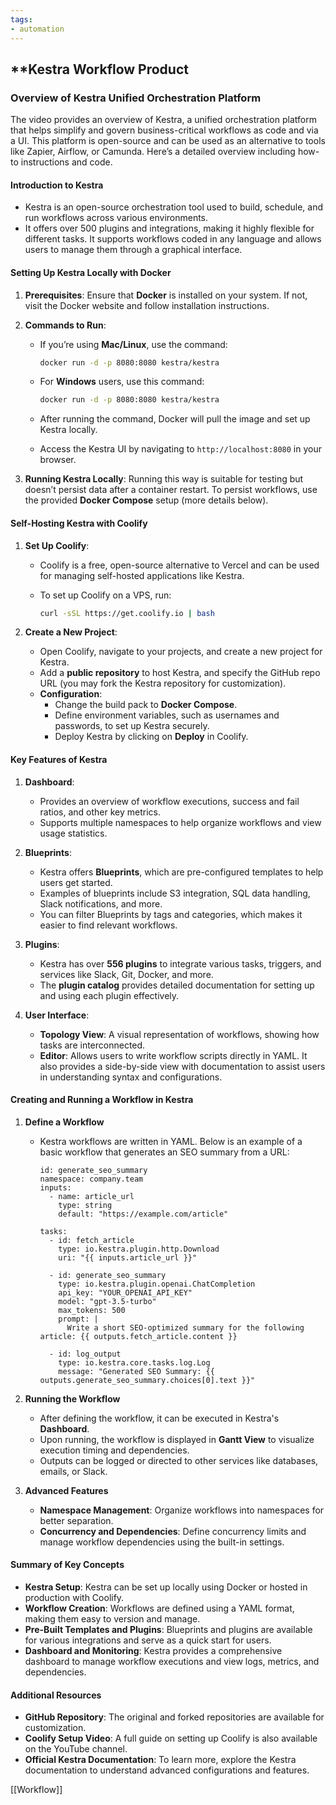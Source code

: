 ```yaml
---
tags:
- automation
---
```


## **Kestra Workflow Product

### Overview of Kestra Unified Orchestration Platform

The video provides an overview of Kestra, a unified orchestration platform that helps simplify and govern business-critical workflows as code and via a UI. This platform is open-source and can be used as an alternative to tools like Zapier, Airflow, or Camunda. Here’s a detailed overview including how-to instructions and code.

#### Introduction to Kestra

- Kestra is an open-source orchestration tool used to build, schedule, and run workflows across various environments.
- It offers over 500 plugins and integrations, making it highly flexible for different tasks. It supports workflows coded in any language and allows users to manage them through a graphical interface.

#### Setting Up Kestra Locally with Docker

1. **Prerequisites**: Ensure that **Docker** is installed on your system. If not, visit the Docker website and follow installation instructions.
2. **Commands to Run**:

    - If you’re using **Mac/Linux**, use the command:

        ```bash
        docker run -d -p 8080:8080 kestra/kestra
        ```

    - For **Windows** users, use this command:

        ```bash
        docker run -d -p 8080:8080 kestra/kestra
        ```

    - After running the command, Docker will pull the image and set up Kestra locally.
    - Access the Kestra UI by navigating to `http://localhost:8080` in your browser.

3. **Running Kestra Locally**: Running this way is suitable for testing but doesn’t persist data after a container restart. To persist workflows, use the provided **Docker Compose** setup (more details below).

#### Self-Hosting Kestra with Coolify

1. **Set Up Coolify**:

    - Coolify is a free, open-source alternative to Vercel and can be used for managing self-hosted applications like Kestra.
    - To set up Coolify on a VPS, run:

        ```bash
        curl -sSL https://get.coolify.io | bash
        ```

2. **Create a New Project**:

    - Open Coolify, navigate to your projects, and create a new project for Kestra.
    - Add a **public repository** to host Kestra, and specify the GitHub repo URL (you may fork the Kestra repository for customization).
    - **Configuration**:
        - Change the build pack to **Docker Compose**.
        - Define environment variables, such as usernames and passwords, to set up Kestra securely.
        - Deploy Kestra by clicking on **Deploy** in Coolify.

#### Key Features of Kestra

1. **Dashboard**:

    - Provides an overview of workflow executions, success and fail ratios, and other key metrics.
    - Supports multiple namespaces to help organize workflows and view usage statistics.

2. **Blueprints**:

    - Kestra offers **Blueprints**, which are pre-configured templates to help users get started.
    - Examples of blueprints include S3 integration, SQL data handling, Slack notifications, and more.
    - You can filter Blueprints by tags and categories, which makes it easier to find relevant workflows.

3. **Plugins**:

    - Kestra has over **556 plugins** to integrate various tasks, triggers, and services like Slack, Git, Docker, and more.
    - The **plugin catalog** provides detailed documentation for setting up and using each plugin effectively.

4. **User Interface**:

    - **Topology View**: A visual representation of workflows, showing how tasks are interconnected.
    - **Editor**: Allows users to write workflow scripts directly in YAML. It also provides a side-by-side view with documentation to assist users in understanding syntax and configurations.

#### Creating and Running a Workflow in Kestra

1. **Define a Workflow**

    - Kestra workflows are written in YAML. Below is an example of a basic workflow that generates an SEO summary from a URL:

        ```kestra
        id: generate_seo_summary
        namespace: company.team
        inputs:
          - name: article_url
            type: string
            default: "https://example.com/article"
        
        tasks:
          - id: fetch_article
            type: io.kestra.plugin.http.Download
            uri: "{{ inputs.article_url }}"
        
          - id: generate_seo_summary
            type: io.kestra.plugin.openai.ChatCompletion
            api_key: "YOUR_OPENAI_API_KEY"
            model: "gpt-3.5-turbo"
            max_tokens: 500
            prompt: |
              Write a short SEO-optimized summary for the following article: {{ outputs.fetch_article.content }}
        
          - id: log_output
            type: io.kestra.core.tasks.log.Log
            message: "Generated SEO Summary: {{ outputs.generate_seo_summary.choices[0].text }}"
        ```

2. **Running the Workflow**

    - After defining the workflow, it can be executed in Kestra's **Dashboard**.
    - Upon running, the workflow is displayed in **Gantt View** to visualize execution timing and dependencies.
    - Outputs can be logged or directed to other services like databases, emails, or Slack.

3. **Advanced Features**

    - **Namespace Management**: Organize workflows into namespaces for better separation.
    - **Concurrency and Dependencies**: Define concurrency limits and manage workflow dependencies using the built-in settings.

#### Summary of Key Concepts

- **Kestra Setup**: Kestra can be set up locally using Docker or hosted in production with Coolify.
- **Workflow Creation**: Workflows are defined using a YAML format, making them easy to version and manage.
- **Pre-Built Templates and Plugins**: Blueprints and plugins are available for various integrations and serve as a quick start for users.
- **Dashboard and Monitoring**: Kestra provides a comprehensive dashboard to manage workflow executions and view logs, metrics, and dependencies.

#### Additional Resources

- **GitHub Repository**: The original and forked repositories are available for customization.
- **Coolify Setup Video**: A full guide on setting up Coolify is also available on the YouTube channel.
- **Official Kestra Documentation**: To learn more, explore the Kestra documentation to understand advanced configurations and features.

[[Workflow]]